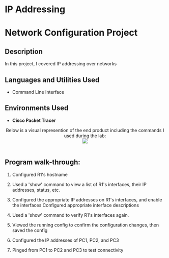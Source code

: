 # IP Addressing
<h1>Network Configuration Project</h1>

<h2>Description</h2>
In this project, I covered IP addressing over networks
<br />


<h2>Languages and Utilities Used</h2>

- Command Line Interface</b> 

<h2>Environments Used </h2>

- <b>Cisco Packet Tracer</b> 


<p align="center">
Below is a visual represention of the end product including the commands I used during the lab: <br/>
<img src="https://i.imgur.com/np4Q3nD.png"/>
<br />
<br />
  <h2>Program walk-through:</h2>
  
1. Configured R1's hostname

2. Used a 'show' command to view a list of R1's interfaces, their IP addresses, status, etc.

3. Configured the appropriate IP addresses on R1's interfaces, and enable the interfaces
    Configured appropriate interface descriptions

4. Used a 'show' command to verify R1's interfaces again.

5. Viewed the running config to confirm the configuration changes, then saved the config

6. Configured the IP addresses of PC1, PC2, and PC3
   
7. Pinged from PC1 to PC2 and PC3 to test connectivity
